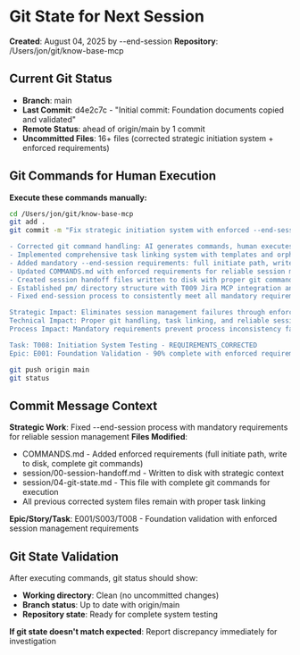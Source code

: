 # Git State for Next Session
**Created**: August 04, 2025 by --end-session
**Repository**: /Users/jon/git/know-base-mcp

## Current Git Status
- **Branch**: main
- **Last Commit**: d4e2c7c - "Initial commit: Foundation documents copied and validated"
- **Remote Status**: ahead of origin/main by 1 commit
- **Uncommitted Files**: 16+ files (corrected strategic initiation system + enforced requirements)

## Git Commands for Human Execution
**Execute these commands manually:**

```bash
cd /Users/jon/git/know-base-mcp
git add .
git commit -m "Fix strategic initiation system with enforced --end-session requirements

- Corrected git command handling: AI generates commands, human executes
- Implemented comprehensive task linking system with templates and orphan prevention
- Added mandatory --end-session requirements: full initiate path, write to disk, complete git commands
- Updated COMMANDS.md with enforced requirements for reliable session management
- Created session handoff files written to disk with proper git command generation
- Established pm/ directory structure with T009 Jira MCP integration analysis task
- Fixed end-session process to consistently meet all mandatory requirements

Strategic Impact: Eliminates session management failures through enforced requirements
Technical Impact: Proper git handling, task linking, and reliable session continuity
Process Impact: Mandatory requirements prevent process inconsistency failures

Task: T008: Initiation System Testing - REQUIREMENTS_CORRECTED
Epic: E001: Foundation Validation - 90% complete with enforced requirements"

git push origin main
git status
```

## Commit Message Context
**Strategic Work**: Fixed --end-session process with mandatory requirements for reliable session management
**Files Modified**: 
- COMMANDS.md - Added enforced requirements (full initiate path, write to disk, complete git commands)
- session/00-session-handoff.md - Written to disk with strategic context
- session/04-git-state.md - This file with complete git commands for execution
- All previous corrected system files remain with proper task linking

**Epic/Story/Task**: E001/S003/T008 - Foundation validation with enforced session management requirements

## Git State Validation
After executing commands, git status should show:
- **Working directory**: Clean (no uncommitted changes)
- **Branch status**: Up to date with origin/main
- **Repository state**: Ready for complete system testing

**If git state doesn't match expected**: Report discrepancy immediately for investigation
